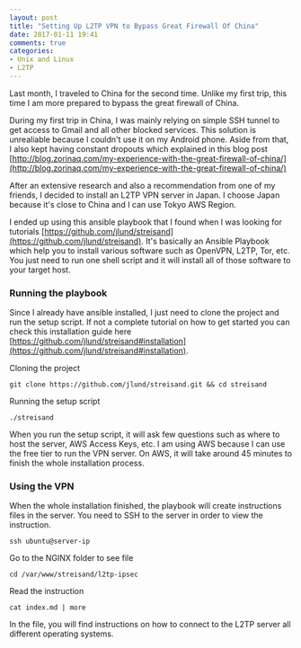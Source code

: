 ```yaml
---
layout: post
title: "Setting Up L2TP VPN to Bypass Great Firewall Of China"
date: 2017-01-11 19:41
comments: true
categories:
- Unix and Linux
- L2TP
---
```


Last month, I traveled to China for the second time. Unlike my first trip, this time I am more prepared to bypass the great firewall of China.

During my first trip in China, I was mainly relying on simple SSH tunnel to get access to Gmail and all other blocked services. This solution is unrealiable because I couldn't use it on my Android phone. Aside from that, I also kept having constant dropouts which explained in this blog post [http://blog.zorinaq.com/my-experience-with-the-great-firewall-of-china/](http://blog.zorinaq.com/my-experience-with-the-great-firewall-of-china/)

After an extensive research and also a recommendation from one of my friends, I decided to install an L2TP VPN server in Japan. I choose Japan because it's close to China and I can use Tokyo AWS Region.

I ended up using this ansible playbook that I found when I was looking for tutorials [https://github.com/jlund/streisand](https://github.com/jlund/streisand). It's basically an Ansible Playbook which help you to install various software such as OpenVPN, L2TP, Tor, etc. You just need to run one shell script and it will install all of those software to your target host.

### Running the playbook

Since I already have ansible installed, I just need to clone the project and run the setup script. If not a complete tutorial on how to get started you can check this installation guide here [https://github.com/jlund/streisand#installation](https://github.com/jlund/streisand#installation).

Cloning the project

```
git clone https://github.com/jlund/streisand.git && cd streisand
```

Running the setup script

```
./streisand
```

When you run the setup script, it will ask few questions such as where to host the server, AWS Access Keys, etc. I am using AWS because I can use the free tier to run the VPN server. On AWS, it will take around 45 minutes to finish the whole installation process.

### Using the VPN

When the whole installation finished, the playbook will create instructions files in the server. You need to SSH to the server in order to view the instruction.

```
ssh ubuntu@server-ip
```

Go to the NGINX folder to see file

```
cd /var/www/streisand/l2tp-ipsec
```

Read the instruction

```
cat index.md | more
```

In the file, you will find instructions on how to connect to the L2TP server all different operating systems.
